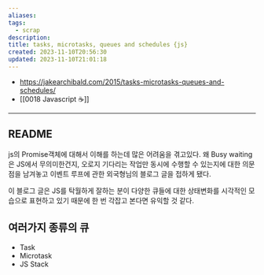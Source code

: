 ```yaml
---
aliases: 
tags:
  - scrap
description: 
title: tasks, microtasks, queues and schedules {js}
created: 2023-11-10T20:56:30
updated: 2023-11-10T21:01:18
---
```

- <https://jakearchibald.com/2015/tasks-microtasks-queues-and-schedules/>
- [[0018 Javascript ☕️]]
___

## README

js의 Promise객체에 대해서 이해를 하는데 많은 어려움을 겪고있다. 왜 Busy waiting은 JS에서 무의미한건지, 오로지 기다리는 작업만 동시에 수행할 수 있는지에 대한 의문점을 남겨놓고 이벤트 루프에 관한 외국형님의 블로그 글을 접하게 됐다.

이 블로그 글은 JS를 탁월하게 잘하는 분이 다양한 큐들에 대한 상태변화를 시각적인 모습으로 표현하고 있기 때문에 한 번 각잡고 본다면 유익할 것 같다.

## 여러가지 종류의 큐

- Task
- Microtask
- JS Stack
